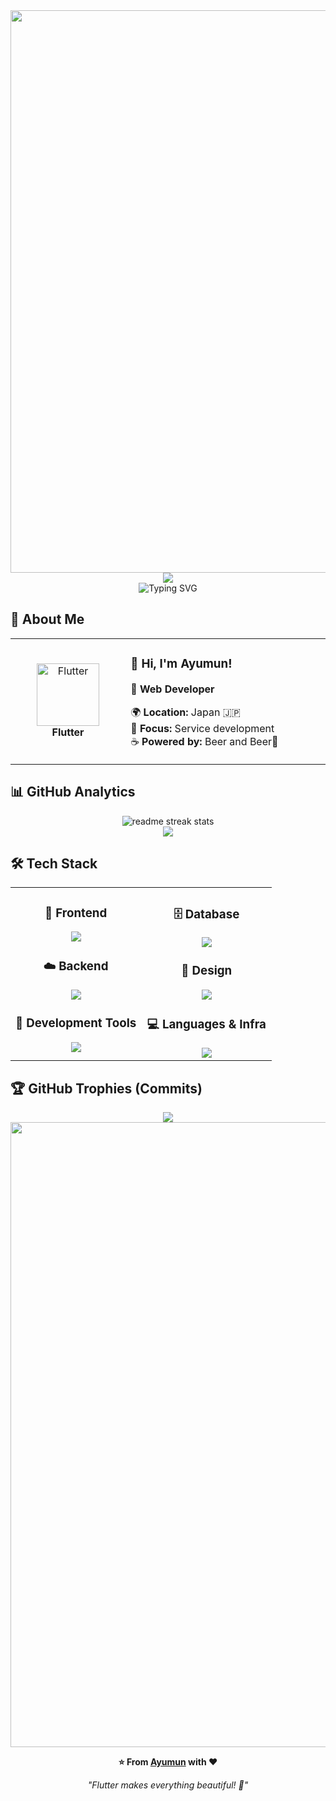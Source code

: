 <div align="center">
  <img src="https://user-images.githubusercontent.com/74038190/212284100-561aa473-3905-4a80-b561-0d28506553ee.gif" width="900">
</div>

<div align="center">
  <img src="https://capsule-render.vercel.app/api?type=waving&color=gradient&customColorList=0,2,2,5,30&height=150&section=header&animation=twinkling" />
</div>

<div align="center">
  <img src="https://readme-typing-svg.herokuapp.com?font=Fira+Code&size=32&duration=2800&pause=2000&color=A9FEF7&center=true&vCenter=true&width=600&lines=Hey+there!+I'm+Ayumun+%F0%9F%91%8B;Flutter+Developer+%F0%9F%9A%80;Mobile+App+Enthusiast+%E2%9C%A8;Always+Learning+New+Things+%F0%9F%93%9A" alt="Typing SVG" />
</div>

## 🌟 **About Me**

<div align="center">

<table>
<tr>
<td width="200" align="center">
<img src="https://skillicons.dev/icons?i=flutter" width="100" height="100" alt="Flutter" />
<br><strong>Flutter</strong>
</td>
<td width="400" align="left">

### 👋 **Hi, I'm Ayumun!**

🚀 **Web Developer**

🌍 **Location:** Japan 🇯🇵  
💼 **Focus:** Service development</br>
☕ **Powered by:** Beer and Beer🍺

</td>
</tr>
</table>

</div>

## 📊 **GitHub Analytics**

<div align="center">
  <img src="https://github-readme-streak-stats.herokuapp.com/?user=Ayumun&theme=transparent&border_radius=10&starting_year=2020" alt="readme streak stats" />
</div>

<div align="center">
  <img src="https://github-readme-activity-graph.vercel.app/graph?username=Ayumun&custom_title=Ayumun's%20GitHub%20Activity%20Graph&bg_color=0d1117&color=58a6ff&line=58a6ff&point=58a6ff&area=true&hide_border=true" />
</div>

## 🛠️ **Tech Stack**

<table align="center">
<tr>
<td width="50%" align="center" valign="top">

### 📱 **Frontend**

<img src="https://skillicons.dev/icons?i=nextjs,react,nuxtjs,vue,vuetify" />

### ☁️ **Backend**

<img src="https://skillicons.dev/icons?i=firebase,py,prisma,graphql" />

### 🔧 **Development Tools**

<img src="https://skillicons.dev/icons?i=vscode,git,github,githubactions,docker" />

</td>
<td width="50%" align="center" valign="top">

### 🗄️ **Database**

<img src="https://skillicons.dev/icons?i=postgresql,mongodb" />

### 🎨 **Design**

<img src="https://skillicons.dev/icons?i=figma,xd" />

### 💻 **Languages & Infra**

<img src="https://skillicons.dev/icons?i=js,ts,html,css,aws,terraform,vercel,linux" />

</td>
</tr>
</table>

## 🏆 **GitHub Trophies (Commits)**

<div align="center">
  <img src="https://github-profile-trophy.vercel.app/?username=Ayumun&theme=transparent&no-frame=true&no-bg=false&margin-w=4&column=7&rank=SECRET,SSS,SS,S,AAA,AA,A,B,C&title=Commit,Commits" />
</div>

<div align="center">
  <img src="https://user-images.githubusercontent.com/74038190/212284115-f47cd8ff-2ffb-4b04-b5bf-4d1c14c0247f.gif" width="1000">
  
  **⭐ From [Ayumun](https://github.com/Ayumun) with ❤️**
  
  *"Flutter makes everything beautiful! 🦋"*
</div>
